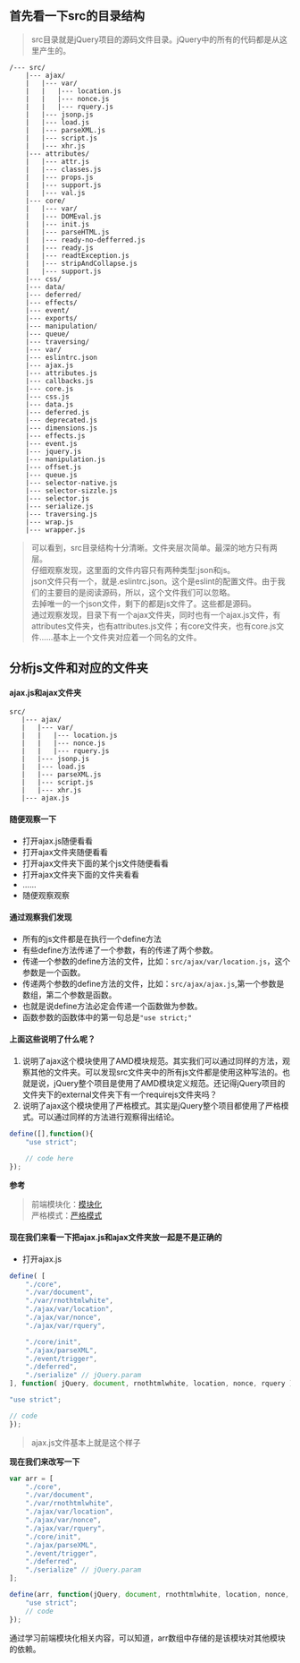 ## 首先看一下src的目录结构

> src目录就是jQuery项目的源码文件目录。jQuery中的所有的代码都是从这里产生的。

```
/--- src/
    |--- ajax/
    |   |--- var/
    |   |   |--- location.js
    |   |   |--- nonce.js
    |   |   |--- rquery.js
    |   |--- jsonp.js
    |   |--- load.js
    |   |--- parseXML.js
    |   |--- script.js
    |   |--- xhr.js
    |--- attributes/
    |   |--- attr.js
    |   |--- classes.js
    |   |--- props.js
    |   |--- support.js
    |   |--- val.js
    |--- core/
    |   |--- var/
    |   |--- DOMEval.js
    |   |--- init.js
    |   |--- parseHTML.js
    |   |--- ready-no-defferred.js
    |   |--- ready.js
    |   |--- readtException.js
    |   |--- stripAndCollapse.js
    |   |--- support.js
    |--- css/
    |--- data/
    |--- deferred/
    |--- effects/
    |--- event/
    |--- exports/
    |--- manipulation/
    |--- queue/
    |--- traversing/
    |--- var/
    |--- eslintrc.json
    |--- ajax.js
    |--- attributes.js
    |--- callbacks.js
    |--- core.js
    |--- css.js
    |--- data.js
    |--- deferred.js
    |--- deprecated.js
    |--- dimensions.js
    |--- effects.js
    |--- event.js
    |--- jquery.js
    |--- manipulation.js
    |--- offset.js
    |--- queue.js
    |--- selector-native.js
    |--- selector-sizzle.js
    |--- selector.js
    |--- serialize.js
    |--- traversing.js
    |--- wrap.js
    |--- wrapper.js
```

> 可以看到，src目录结构十分清晰。文件夹层次简单。最深的地方只有两层。  
> 仔细观察发现，这里面的文件内容只有两种类型:json和js。  
> json文件只有一个，就是.eslintrc.json。这个是eslint的配置文件。由于我们的主要目的是阅读源码，所以，这个文件我们可以忽略。  
> 去掉唯一的一个json文件，剩下的都是js文件了。这些都是源码。  
> 通过观察发现，目录下有一个ajax文件夹，同时也有一个ajax.js文件，有attributes文件夹，也有attributes.js文件；有core文件夹，也有core.js文件......基本上一个文件夹对应着一个同名的文件。

## 分析js文件和对应的文件夹

#### ajax.js和ajax文件夹

```
src/
   |--- ajax/
   |   |--- var/
   |   |   |--- location.js
   |   |   |--- nonce.js
   |   |   |--- rquery.js
   |   |--- jsonp.js
   |   |--- load.js
   |   |--- parseXML.js
   |   |--- script.js
   |   |--- xhr.js
   |--- ajax.js
```

#### 随便观察一下

* 打开ajax.js随便看看
* 打开ajax文件夹随便看看
* 打开ajax文件夹下面的某个js文件随便看看
* 打开ajax文件夹下面的文件夹看看
* ......
* 随便观察观察

#### 通过观察我们发现  

* 所有的js文件都是在执行一个define方法
* 有些define方法传递了一个参数，有的传递了两个参数。
* 传递一个参数的define方法的文件，比如：`src/ajax/var/location.js`，这个参数是一个函数。
* 传递两个参数的define方法的文件，比如：`src/ajax/ajax.js`,第一个参数是数组，第二个参数是函数。
* 也就是说define方法必定会传递一个函数做为参数。
* 函数参数的函数体中的第一句总是`"use strict;"`

#### 上面这些说明了什么呢？

1. 说明了ajax这个模块使用了AMD模块规范。其实我们可以通过同样的方法，观察其他的文件夹。可以发现src文件夹中的所有js文件都是使用这种写法的。也就是说，jQuery整个项目是使用了AMD模块定义规范。还记得jQuery项目的文件夹下的external文件夹下有一个requirejs文件夹吗？
2. 说明了ajax这个模块使用了严格模式。其实是jQuery整个项目都使用了严格模式。可以通过同样的方法进行观察得出结论。

```javascript
define([],function(){
    "use strict";

    // code here
});
```

**参考**

> 前端模块化：[模块化](../help/front-end-modularaize/README.md)  
> 严格模式：[严格模式](../help/javascript/strict-mode/README.md)

#### 现在我们来看一下把ajax.js和ajax文件夹放一起是不是正确的

* 打开ajax.js

```javascript
define( [
    "./core",
    "./var/document",
    "./var/rnothtmlwhite",
    "./ajax/var/location",
    "./ajax/var/nonce",
    "./ajax/var/rquery",

    "./core/init",
    "./ajax/parseXML",
    "./event/trigger",
    "./deferred",
    "./serialize" // jQuery.param
], function( jQuery, document, rnothtmlwhite, location, nonce, rquery ) {

"use strict";

// code
});
```

> ajax.js文件基本上就是这个样子

**现在我们来改写一下**

```javascript
var arr = [
    "./core",
    "./var/document",
    "./var/rnothtmlwhite",
    "./ajax/var/location",
    "./ajax/var/nonce",
    "./ajax/var/rquery",
    "./core/init",
    "./ajax/parseXML",
    "./event/trigger",
    "./deferred",
    "./serialize" // jQuery.param
];

define(arr, function(jQuery, document, rnothtmlwhite, location, nonce, rquery){
    "use strict";
    // code
});
```

通过学习前端模块化相关内容，可以知道，arr数组中存储的是该模块对其他模块的依赖。